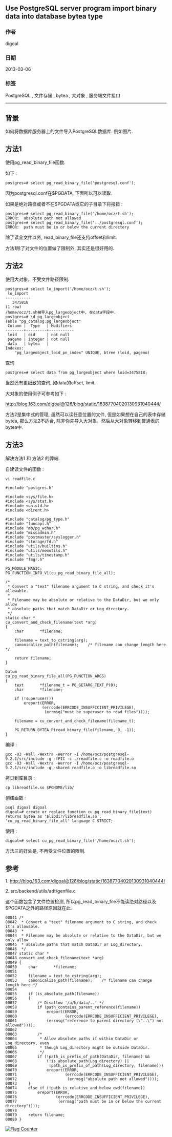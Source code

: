 ## Use PostgreSQL server program import binary data into database bytea type  
                     
### 作者                     
digoal                      
                        
### 日期                      
2013-03-06                                               
                      
### 标签                                                                                                                                      
PostgreSQL , 文件存储 , bytea , 大对象 , 服务端文件接口     
                    
----                      
                    
## 背景         
如何将数据库服务器上的文件导入PostgreSQL数据库. 例如图片.  
  
## 方法1  
使用pg_read_binary_file函数.   
  
如下 :   
  
```  
postgres=# select pg_read_binary_file('postgresql.conf');  
```  
  
因为postgresql.conf在$PGDATA, 下面所以可以读取.  
  
如果是绝对路径或者不在$PGDATA或它的子目录下将报错 :   
  
```  
postgres=# select pg_read_binary_file('/home/ocz/t.sh');  
ERROR:  absolute path not allowed  
postgres=# select pg_read_binary_file('../postgresql.conf');  
ERROR:  path must be in or below the current directory  
```  
  
除了读全文件以外, read_binary_file还支持offset和limit.   
  
方法1除了对文件的位置做了限制外, 其实还是很好用的.  
  
## 方法2  
使用大对象，不受文件路径限制.  
  
```  
postgres=# select lo_import('/home/ocz/t.sh');  
 lo_import   
-----------  
   3475818  
(1 row)  
/home/ocz/t.sh被导入pg_largeobject中, 在data字段中.  
postgres=# \d pg_largeobject  
Table "pg_catalog.pg_largeobject"  
 Column |  Type   | Modifiers   
--------+---------+-----------  
 loid   | oid     | not null  
 pageno | integer | not null  
 data   | bytea   |   
Indexes:  
    "pg_largeobject_loid_pn_index" UNIQUE, btree (loid, pageno)  
```  
  
查询  
  
```  
postgres=# select data from pg_largeobject where loid=3475818;  
```  
  
当然还有更细致的查询, 如data的offset, limit.  
  
大对象的使用例子可参考如下 :   
  
http://blog.163.com/digoal@126/blog/static/16387704020130931040444/  
  
方法2是集中式的管理, 虽然可以读任意位置的文件, 但是如果想在自己的表中存储bytea, 那么方法2不适合, 除非你先导入大对象，然后从大对象转移到普通表的bytea中.  
  
## 方法3  
解决方法1 和 方法2 的弊端.  
  
自建读文件的函数 :   
  
```  
vi readfile.c  
  
#include "postgres.h"  
  
#include <sys/file.h>  
#include <sys/stat.h>  
#include <unistd.h>  
#include <dirent.h>  
  
#include "catalog/pg_type.h"  
#include "funcapi.h"  
#include "mb/pg_wchar.h"  
#include "miscadmin.h"  
#include "postmaster/syslogger.h"  
#include "storage/fd.h"  
#include "utils/builtins.h"  
#include "utils/memutils.h"  
#include "utils/timestamp.h"  
#include "fmgr.h"  
  
PG_MODULE_MAGIC;  
PG_FUNCTION_INFO_V1(cu_pg_read_binary_file_all);  
  
/*                                                                              
 * Convert a "text" filename argument to C string, and check it's allowable.    
 *                                                                              
 * Filename may be absolute or relative to the DataDir, but we only allow       
 * absolute paths that match DataDir or Log_directory.                          
 */                                                                             
static char *                                                                   
cu_convert_and_check_filename(text *arg)                                           
{                                                                               
    char       *filename;                                                       
                                                                                
    filename = text_to_cstring(arg);                                            
    canonicalize_path(filename);    /* filename can change length here */       
                                                                 
    return filename;                                                            
}                                                                               
  
Datum  
cu_pg_read_binary_file_all(PG_FUNCTION_ARGS)                        
{                                                                
    text       *filename_t = PG_GETARG_TEXT_P(0);                
    char       *filename;                                        
                                                                 
    if (!superuser())                                            
        ereport(ERROR,                                           
                (errcode(ERRCODE_INSUFFICIENT_PRIVILEGE),        
                 (errmsg("must be superuser to read files"))));  
                                                                 
    filename = cu_convert_and_check_filename(filename_t);           
                                                                 
    PG_RETURN_BYTEA_P(read_binary_file(filename, 0, -1));        
}    
```  
  
编译 :   
  
```  
gcc -O3 -Wall -Wextra -Werror -I /home/ocz/postgresql-9.2.1/src/include -g -fPIC -c ./readfile.c -o readfile.o  
gcc -O3 -Wall -Wextra -Werror -I /home/ocz/postgresql-9.2.1/src/include -g -shared readfile.o -o libreadfile.so  
```  
  
拷贝到库目录 :   
  
```  
cp libreadfile.so $PGHOME/lib/  
```  
  
创建函数 :   
  
```  
psql digoal digoal  
digoal=# create or replace function cu_pg_read_binary_file(text) returns bytea as '$libdir/libreadfile.so', 'cu_pg_read_binary_file_all' language C STRICT;  
```  
  
使用 :   
  
```  
digoal=# select cu_pg_read_binary_file('/home/ocz/t.sh');  
```  
  
方法三的好处是, 不再受文件位置的限制.  
  
## 参考  
1\. http://blog.163.com/digoal@126/blog/static/16387704020130931040444/  
  
2\. src/backend/utils/adt/genfile.c  
  
这个函数包含了文件位置检测, 所以pg_read_binary_file不能读绝对路径以及$PGDATA之外的路径原因就在此.  
  
```  
00041 /*  
00042  * Convert a "text" filename argument to C string, and check it's allowable.  
00043  *  
00044  * Filename may be absolute or relative to the DataDir, but we only allow  
00045  * absolute paths that match DataDir or Log_directory.  
00046  */  
00047 static char *  
00048 convert_and_check_filename(text *arg)  
00049 {  
00050     char       *filename;  
00051   
00052     filename = text_to_cstring(arg);  
00053     canonicalize_path(filename);    /* filename can change length here */  
00054   
00055     if (is_absolute_path(filename))  
00056     {  
00057         /* Disallow '/a/b/data/..' */  
00058         if (path_contains_parent_reference(filename))  
00059             ereport(ERROR,  
00060                     (errcode(ERRCODE_INSUFFICIENT_PRIVILEGE),  
00061             (errmsg("reference to parent directory (\"..\") not allowed"))));  
00062   
00063         /*  
00064          * Allow absolute paths if within DataDir or Log_directory, even  
00065          * though Log_directory might be outside DataDir.  
00066          */  
00067         if (!path_is_prefix_of_path(DataDir, filename) &&  
00068             (!is_absolute_path(Log_directory) ||  
00069              !path_is_prefix_of_path(Log_directory, filename)))  
00070             ereport(ERROR,  
00071                     (errcode(ERRCODE_INSUFFICIENT_PRIVILEGE),  
00072                      (errmsg("absolute path not allowed"))));  
00073     }  
00074     else if (!path_is_relative_and_below_cwd(filename))  
00075         ereport(ERROR,  
00076                 (errcode(ERRCODE_INSUFFICIENT_PRIVILEGE),  
00077                  (errmsg("path must be in or below the current directory"))));  
00078   
00079     return filename;  
00080 }  
```  
  
                                                                                  
                                       
  
<a rel="nofollow" href="http://info.flagcounter.com/h9V1"  ><img src="http://s03.flagcounter.com/count/h9V1/bg_FFFFFF/txt_000000/border_CCCCCC/columns_2/maxflags_12/viewers_0/labels_0/pageviews_0/flags_0/"  alt="Flag Counter"  border="0"  ></a>  
  
